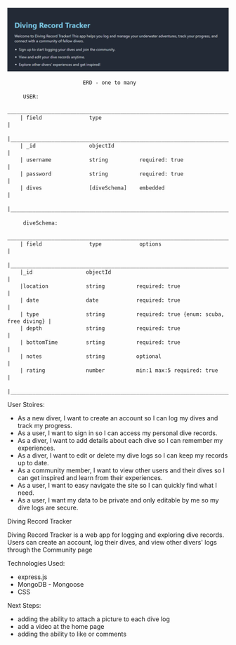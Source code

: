 ![App Screenshot](./assets/screenshot.png)

                            ERD - one to many
                        
         USER:
         _____________________________________________________________________________
        | field               type                                                    |
        |_____________________________________________________________________________|
        | _id                 objectId                                                |
        | username            string          required: true                          |
        | password            string          required: true                          |
        | dives               [diveSchema]    embedded                                |
        |_____________________________________________________________________________|

         diveSchema:
        _______________________________________________________________________________
        | field               type            options                                  |
        |______________________________________________________________________________|
        |_id                 objectId                                                  |
        |location            string          required: true                            |
        | date               date            required: true                            |
        | type               string          required: true {enum: scuba, free diving} |
        | depth              string          required: true                            |
        | bottomTime         srting          required: true                            |
        | notes              string          optional                                  |
        | rating             number          min:1 max:5 required: true                |
        |______________________________________________________________________________|

User Stoires: 
- As a new diver, I want to create an account so I can log my dives and track my progress.
- As a user, I want to sign in so I can access my personal dive records.
- As a diver, I want to add details about each dive so I can remember my experiences.
- As a diver, I want to edit or delete my dive logs so I can keep my records up to date.
- As a community member, I want to view other users and their dives so I can get inspired and learn from their experiences.
- As a user, I want to easy navigate the site so I can quickly find what I need.
- As a user, I want my data to be private and only editable by me so my dive logs are secure.


Diving Record Tracker

Diving Record Tracker is a web app for logging and exploring dive records.  
Users can create an account, log their dives,  and view other divers' logs through the Community page

Technologies Used:
- express.js
- MongoDB - Mongoose
- CSS

Next Steps:
- adding the ability to attach a picture to each dive log
- add a video at the home page
- adding the ability to like or comments

